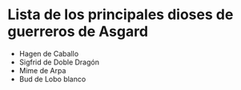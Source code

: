 # Lista de los principales dioses de guerreros de Asgard

* Hagen de Caballo
* Sigfrid de Doble Dragón
* Mime de Arpa
* Bud de Lobo blanco 